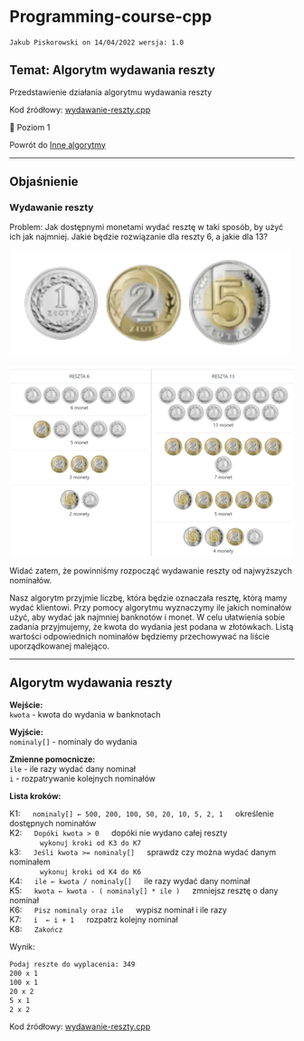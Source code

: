# Programming-course-cpp

`Jakub Piskorowski on 14/04/2022 wersja: 1.0`

## Temat: Algorytm wydawania reszty

Przedstawienie działania algorytmu wydawania reszty

Kod źródłowy:
[wydawanie-reszty.cpp](wydawanie-reszty.cpp)

&#x1F4D2; Poziom 1

Powrót do [Inne algorytmy](/2-algorytmika/2-9-inne-algorytmy/README.md)

---

## Objaśnienie

### Wydawanie reszty

Problem:
Jak dostępnymi monetami wydać resztę w taki sposób, by użyć ich jak najmniej.
Jakie będzie rozwiązanie dla reszty 6, a jakie dla 13?

![Monety](img/monety.PNG)

![Reszta](img/reszta.PNG)

Widać zatem, że powinniśmy rozpocząć wydawanie reszty od najwyższych nominałów.

Nasz algorytm przyjmie liczbę, która będzie oznaczała resztę, którą mamy wydać klientowi. Przy pomocy algorytmu wyznaczymy ile jakich nominałów użyć, aby wydać jak najmniej banknotów i monet. W celu ułatwienia sobie zadania przyjmujemy, że kwota do wydania jest podana w złotówkach. Listą wartości odpowiednich nominałów będziemy przechowywać na liście uporządkowanej malejąco.

---

## Algorytm wydawania reszty

**Wejście:** \
`kwota` - kwota do wydania w banknotach

**Wyjście:** \
`nominaly[]` - nominaly do wydania

**Zmienne pomocnicze:** \
`ile` - ile razy wydać dany nominał \
`i` - rozpatrywanie kolejnych nominałów

**Lista kroków:**

K1: &emsp; `nominaly[] ← 500, 200, 100, 50, 20, 10, 5, 2, 1` &emsp; określenie dostępnych nominałów \
K2: &emsp; `Dopóki kwota > 0` &emsp; dopóki nie wydano całej reszty \
&emsp; &emsp; &emsp; `wykonuj kroki od K3 do K7` \
k3: &emsp; `Jeśli kwota >= nominaly[]` &emsp; sprawdz czy można wydać danym nominałem \
&emsp; &emsp; &emsp; `wykonuj kroki od K4 do K6` \
K4: &emsp; `ile ← kwota / nominaly[]` &emsp; ile razy wydać dany nominał \
K5: &emsp; `kwota ← kwota - ( nominaly[] * ile )` &emsp; zmniejsz resztę o dany nominał \
K6: &emsp; `Pisz nominaly oraz ile` &emsp; wypisz nominał i ile razy \
K7: &emsp; `i  ← i + 1` &emsp; rozpatrz kolejny nominał \
K8: &emsp; `Zakończ`

Wynik:

```text
Podaj reszte do wyplacenia: 349
200 x 1
100 x 1
20 x 2
5 x 1
2 x 2
```

Kod źródłowy: [wydawanie-reszty.cpp](wydawanie-reszty.cpp)

<!-- Źródło: [algorytm.org](http://www.algorytm.org/inne/problem-wydawania-reszty/reszta-c.html) -->